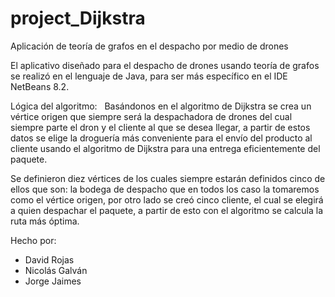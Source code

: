 # project_Dijkstra
Aplicación de teoría de grafos en el despacho por medio de drones

El aplicativo diseñado para el despacho de drones usando teoría de grafos se realizó en el lenguaje de Java, para ser más específico en el IDE NetBeans 8.2. 

Lógica del algoritmo:
 
Basándonos en el algoritmo de Dijkstra se crea un vértice origen que siempre será la despachadora de drones del cual siempre parte el dron y el cliente al que se desea llegar, a partir de estos datos se elige la droguería más conveniente para el envío del producto al cliente usando el algoritmo de Dijkstra para una entrega eficientemente del paquete.

Se definieron diez vértices de los cuales siempre estarán definidos cinco de ellos que son: la bodega de despacho que en todos los caso la tomaremos como el vértice origen, por otro lado se creó cinco cliente, el cual se elegirá a quien despachar el paquete, a partir de esto con el algoritmo se calcula la ruta más óptima.

Hecho por:

- David Rojas
- Nicolás Galván
- Jorge Jaimes

